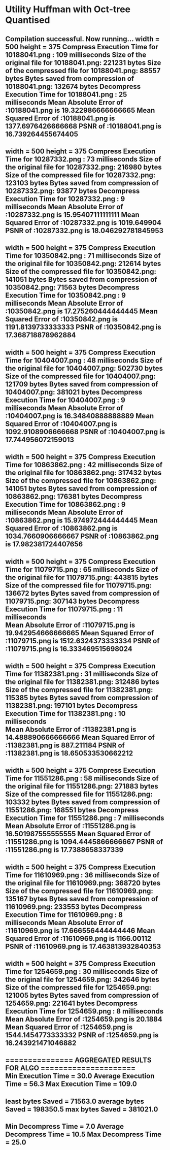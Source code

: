 # Utility Huffman with Oct-tree Quantised
Compilation successful. Now running...
width = 500
height = 375
Compress Execution Time for 10188041.png : 109 milliseconds
Size of the original file for 10188041.png: 221231 bytes
Size of the compressed file for 10188041.png: 88557 bytes
Bytes saved from compression of 10188041.png: 132674 bytes
Decompress Execution Time for 10188041.png : 25 milliseconds
Mean Absolute Error of :10188041.png is 19.322986666666665
Mean Squared Error of :10188041.png is 1377.6976426666668
PSNR of :10188041.png is 16.739264455674405
----------------------------------------------------------------------------
width = 500
height = 375
Compress Execution Time for 10287332.png : 73 milliseconds
Size of the original file for 10287332.png: 216980 bytes
Size of the compressed file for 10287332.png: 123103 bytes
Bytes saved from compression of 10287332.png: 93877 bytes
Decompress Execution Time for 10287332.png : 9 milliseconds
Mean Absolute Error of :10287332.png is 15.95407111111111
Mean Squared Error of :10287332.png is 1019.649904
PSNR of :10287332.png is 18.046292781845953
----------------------------------------------------------------------------
width = 500
height = 375
Compress Execution Time for 10350842.png : 71 milliseconds
Size of the original file for 10350842.png: 212614 bytes
Size of the compressed file for 10350842.png: 141051 bytes
Bytes saved from compression of 10350842.png: 71563 bytes
Decompress Execution Time for 10350842.png : 9 milliseconds
Mean Absolute Error of :10350842.png is 17.275260444444445
Mean Squared Error of :10350842.png is 1191.8139733333333
PSNR of :10350842.png is 17.368718878962884
----------------------------------------------------------------------------
width = 500
height = 375
Compress Execution Time for 10404007.png : 48 milliseconds
Size of the original file for 10404007.png: 502730 bytes
Size of the compressed file for 10404007.png: 121709 bytes
Bytes saved from compression of 10404007.png: 381021 bytes
Decompress Execution Time for 10404007.png : 9 milliseconds
Mean Absolute Error of :10404007.png is 16.34840888888889
Mean Squared Error of :10404007.png is 1092.9108906666668
PSNR of :10404007.png is 17.744956072159013
----------------------------------------------------------------------------
width = 500
height = 375
Compress Execution Time for 10863862.png : 42 milliseconds
Size of the original file for 10863862.png: 317432 bytes
Size of the compressed file for 10863862.png: 141051 bytes
Bytes saved from compression of 10863862.png: 176381 bytes
Decompress Execution Time for 10863862.png : 9 milliseconds
Mean Absolute Error of :10863862.png is 15.974972444444445
Mean Squared Error of :10863862.png is 1034.7660906666667
PSNR of :10863862.png is 17.982381724407656
----------------------------------------------------------------------------
width = 500
height = 375
Compress Execution Time for 11079715.png : 65 milliseconds
Size of the original file for 11079715.png: 443815 bytes
Size of the compressed file for 11079715.png: 136672 bytes
Bytes saved from compression of 11079715.png: 307143 bytes
Decompress Execution Time for 11079715.png : 11 milliseconds        
Mean Absolute Error of :11079715.png is 19.942954666666665
Mean Squared Error of :11079715.png is 1512.6324373333334
PSNR of :11079715.png is 16.333469515698024
----------------------------------------------------------------------------
width = 500
height = 375
Compress Execution Time for 11382381.png : 31 milliseconds
Size of the original file for 11382381.png: 312486 bytes
Size of the compressed file for 11382381.png: 115385 bytes
Bytes saved from compression of 11382381.png: 197101 bytes
Decompress Execution Time for 11382381.png : 10 milliseconds        
Mean Absolute Error of :11382381.png is 14.488890666666666
Mean Squared Error of :11382381.png is 887.211184
PSNR of :11382381.png is 18.650533530662212
----------------------------------------------------------------------------
width = 500
height = 375
Compress Execution Time for 11551286.png : 58 milliseconds
Size of the original file for 11551286.png: 271883 bytes
Size of the compressed file for 11551286.png: 103332 bytes
Bytes saved from compression of 11551286.png: 168551 bytes
Decompress Execution Time for 11551286.png : 7 milliseconds
Mean Absolute Error of :11551286.png is 16.501987555555555
Mean Squared Error of :11551286.png is 1094.4445866666667
PSNR of :11551286.png is 17.7388658337339
----------------------------------------------------------------------------
width = 500
height = 375
Compress Execution Time for 11610969.png : 36 milliseconds
Size of the original file for 11610969.png: 368720 bytes
Size of the compressed file for 11610969.png: 135167 bytes
Bytes saved from compression of 11610969.png: 233553 bytes
Decompress Execution Time for 11610969.png : 8 milliseconds
Mean Absolute Error of :11610969.png is 17.666556444444446
Mean Squared Error of :11610969.png is 1166.00112
PSNR of :11610969.png is 17.463813932840353
----------------------------------------------------------------------------
width = 500
height = 375
Compress Execution Time for 1254659.png : 30 milliseconds
Size of the original file for 1254659.png: 342646 bytes
Size of the compressed file for 1254659.png: 121005 bytes
Bytes saved from compression of 1254659.png: 221641 bytes
Decompress Execution Time for 1254659.png : 8 milliseconds
Mean Absolute Error of :1254659.png is 20.1884
Mean Squared Error of :1254659.png is 1544.1454773333332
PSNR of :1254659.png is 16.243921471046882
----------------------------------------------------------------------------
=============== AGGREGATED RESULTS FOR ALGO =====================   
Min Execution Time = 30.0
Average Execution Time = 56.3
Max Execution Time = 109.0
----------------------------------------------------------------------------
least bytes Saved = 71563.0
average bytes Saved = 198350.5
max bytes Saved = 381021.0
----------------------------------------------------------------------------
Min Decompress Time = 7.0
Average Decompress Time = 10.5
Max Decompress Time = 25.0
----------------------------------------------------------------------------